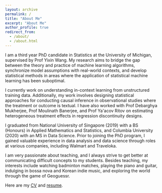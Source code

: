 ```yaml
---
layout: archive
permalink: /
title: "About Me"
excerpt: "About Me"
author_profile: true
redirect_from: 
  - /about/
  - /about.html
---
```


I am a third year PhD candidate in Statistics at the University of Michigan, supervised by Prof Yixin Wang. My research aims to bridge the gap between the theory and practice of machine learning algorithms, synchronize model assumptions with real-world contexts, and develop statistical methods in areas where the application of statistical machine learning has been suboptimal.

I currently work on understanding in-context learning from unstructured training data. Additionally, my work involves designing statistical approaches for conducting causal inference in observational studies where the treatment or outcome is textual. I have also worked with Prof Debarghya Mukherjee, Prof Moulinath Banerjee, and Prof Ya'acov Ritov on estimating heterogeneous treatment effects in regression discontinuity designs.

I graduated from National University of Singapore (2019) with a BS (Honours) in Applied Mathematics and Statistics, and Columbia University (2020) with an MS in Data Science. Prior to joining the PhD program, I gained valuable experience in data analysis and data science through roles at various companies, including Walmart and Traveloka.

I am very passionate about teaching, and I always strive to get better at communicating difficult concepts to my students. Besides teaching, my interests include watching badminton matches, playing the piano and guitar, indulging in bossa nova and Korean indie music, and exploring the world through the game of Geoguessr.

Here are my [CV](http://k-wib.github.io/files/cv_wibisono_jan_24.pdf) and [resume](http://k-wib.github.io/files/resume_wibisono_jan_24.pdf).